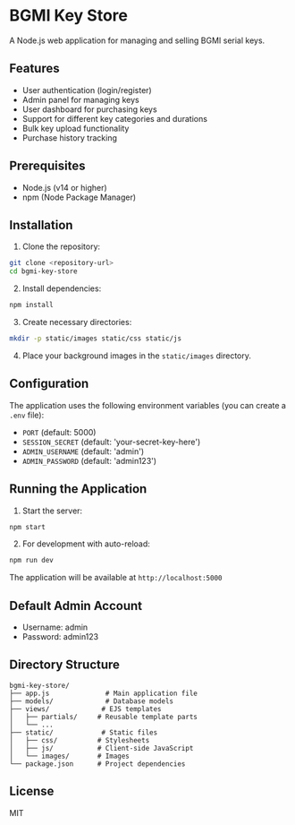 # BGMI Key Store

A Node.js web application for managing and selling BGMI serial keys.

## Features

- User authentication (login/register)
- Admin panel for managing keys
- User dashboard for purchasing keys
- Support for different key categories and durations
- Bulk key upload functionality
- Purchase history tracking

## Prerequisites

- Node.js (v14 or higher)
- npm (Node Package Manager)

## Installation

1. Clone the repository:
```bash
git clone <repository-url>
cd bgmi-key-store
```

2. Install dependencies:
```bash
npm install
```

3. Create necessary directories:
```bash
mkdir -p static/images static/css static/js
```

4. Place your background images in the `static/images` directory.

## Configuration

The application uses the following environment variables (you can create a `.env` file):

- `PORT` (default: 5000)
- `SESSION_SECRET` (default: 'your-secret-key-here')
- `ADMIN_USERNAME` (default: 'admin')
- `ADMIN_PASSWORD` (default: 'admin123')

## Running the Application

1. Start the server:
```bash
npm start
```

2. For development with auto-reload:
```bash
npm run dev
```

The application will be available at `http://localhost:5000`

## Default Admin Account

- Username: admin
- Password: admin123

## Directory Structure

```
bgmi-key-store/
├── app.js              # Main application file
├── models/             # Database models
├── views/             # EJS templates
│   ├── partials/     # Reusable template parts
│   └── ...
├── static/            # Static files
│   ├── css/          # Stylesheets
│   ├── js/           # Client-side JavaScript
│   └── images/       # Images
└── package.json      # Project dependencies
```

## License

MIT 